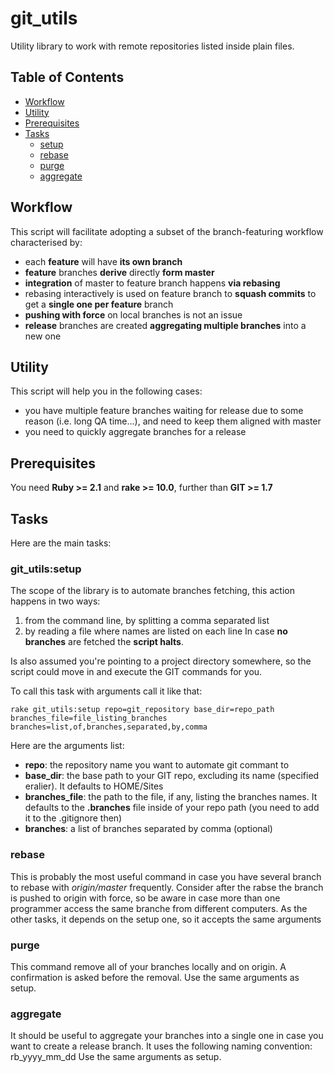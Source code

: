 git_utils
===========
Utility library to work with remote repositories listed inside plain files. 

## Table of Contents
* [Workflow](#workflow)
* [Utility](#utility)
* [Prerequisites](#prerequisites)
* [Tasks](#tasks)
  * [setup](#setup)
  * [rebase](#rebase)
  * [purge](#purge)
  * [aggregate](#aggregate)

## Workflow
This script will facilitate adopting a subset of the branch-featuring workflow characterised by:
* each **feature** will have **its own branch**
* **feature** branches **derive** directly **form master**
* **integration** of master to feature branch happens **via rebasing**
* rebasing interactively is used on feature branch to **squash commits** to get a **single one per feature** branch
* **pushing with force** on local branches is not an issue
* **release** branches are created **aggregating multiple branches** into a new one

## Utility
This script will help you in the following cases:
* you have multiple feature branches waiting for release due to some reason (i.e. long QA time...), and need to keep them aligned with master
* you need to quickly aggregate branches for a release

## Prerequisites
You need **Ruby >= 2.1** and **rake >= 10.0**, further than **GIT >= 1.7**

## Tasks
Here are the main tasks:

### git_utils:setup
The scope of the library is to automate branches fetching, this action happens in two ways:
1. from the command line, by splitting a comma separated list
2. by reading a file where names are listed on each line
In case **no branches** are fetched the **script halts**.

Is also assumed you're pointing to a project directory somewhere, so the script could move in and execute the GIT commands for you.

To call this task with arguments call it like that:

    rake git_utils:setup repo=git_repository base_dir=repo_path branches_file=file_listing_branches branches=list,of,branches,separated,by,comma

Here are the arguments list:
* **repo**: the repository name you want to automate git commant to
* **base_dir**: the base path to your GIT repo, excluding its name (specified eralier). It defaults to HOME/Sites
* **branches_file**: the path to the file, if any, listing the branches names. It defaults to the **.branches** file inside of your repo path (you need to add it to the .gitignore then)
* **branches**: a list of branches separated by comma (optional)

### rebase
This is probably the most useful command in case you have several branch to rebase with _origin/master_ frequently.
Consider after the rabse the branch is pushed to origin with force, so be aware in
case more than one programmer access the same branche from different computers.
As the other tasks, it depends on the setup one, so it accepts the same arguments

### purge
This command remove all of your branches locally and on origin. A confirmation is asked before the removal.
Use the same arguments as setup.

### aggregate
It should be useful to aggregate your branches into a single one in case you want to create a release branch.
It uses the following naming convention: rb_yyyy_mm_dd
Use the same arguments as setup.
